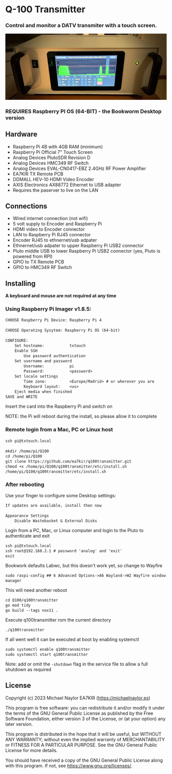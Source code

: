 # Q-100 Transmitter
### Control and monitor a DATV transmiter with a touch screen.
![tx](doc/tx.jpeg)
### REQUIRES Raspberry PI OS (64-BIT) - the Bookworm Desktop version

## Hardware
- Raspberry Pi 4B with 4GB RAM (minimum)
- Raspberry Pi Official 7" Touch Screen
- Analog Devices PlutoSDR Revision D
- Analog Devices HMC349 RF Switch 
- Analog Devices EVAL-CN0417-EBZ 2.4GHz RF Power Amplifier
- EA7KIR TX Remote PCB
- DDMALL HEV-10 HDMI Video Encoder
- AXIS Electronics AX88772 Ethernet to USB adapter 
- Requires the paserver to live on the LAN

## Connections
- Wired internet connection (not wifi)
- 5 volt supply to Encoder and Raspberry Pi
- HDMI video to Encoder connector
- LAN to Raspberry Pi RJ45 connector
- Encoder RJ45 to ethnernet/usb adpater
- Ethnernet/usb adpater to upper Raspberry Pi USB2 connector
- Pluto middle USB to lower Raspberry Pi USB2 connector (yes, Pluto is powered from RPI)
- GPIO to TX Remote PCB
- GPIO to HMC349 RF Switch

## Installing
**A keyboard and mouse are not required at any time**

### Using Raspberry Pi Imager v1.8.5:
```
CHOOSE Raspberry Pi Device: Raspberry Pi 4 

CHOOSE Operating Sysytem: Raspberry Pi OS (64-bit)

CONFIGURE:
	Set hostname:			txtouch
	Enable SSH
		Use password authentication
	Set username and password
		Username:			pi
		Password: 			<password>
	Set locale settings
		Time zone:			<Europe/Madrid> # or wherever you are
		Keyboard layout:	<us>
	Eject media when finished
SAVE and WRITE
```

Insert the card into the Raspberry Pi and switch on

NOTE: the Pi will reboot during the install, so please allow it to complete

### Remote login from a Mac, PC or Linux host
```
ssh pi@txtouch.local

mkdir /home/pi/Q100
cd /home/pi/Q100
git clone https://github.com/ea7kir/q100transmitter.git
chmod +x /home/pi/Q100/q100transmitter/etc/install.sh
/home/pi/Q100/q100transmitter/etc/install.sh
```
### After rebooting
Use your finger to configure some Desktop settings:
```
If updates are available, install then now

Appearance Settings
    Disable Wastebasket & External Disks
```
Login from a PC, Mac, or Linux computer and login to the Pluto to authenticate and exit
```
ssh pi@txtouch.local
ssh root@192.168.2.1 # password 'analog' and 'exit'
exit
```
Bookwork defaults Labwc, but this doesn't work yet, so change to Wayfire
```
sudo raspi-config ## 6 Advanced Options->A6 Wayland->W2 Wayfire window manager
```
This will need another reboot
```
cd Q100/q100transmitter
go mod tidy
go build --tags nox11 .
```
Execute q100transmitter rom the current directory
```
./q100transmitter
```
If all went well it can be executed at boot by enabling systemctl
```
sudo systemctl enable q100transmitter
sudo systemctl start q100transmitter
```
Note: add or omit the ```-shutdown``` flag in the service file to allow a full shutdown as required

## License
Copyright (c) 2023 Michael Naylor EA7KIR (https://michaelnaylor.es)

This program is free software: you can redistribute it and/or modify it under the terms of the GNU General Public License as published by the Free Software Foundation, either version 3 of the License, or (at your option) any later version.

This program is distributed in the hope that it will be useful, but WITHOUT ANY WARRANTY; without even the implied warranty of MERCHANTABILITY or FITNESS FOR A PARTICULAR PURPOSE. See the GNU General Public License for more details.

You should have received a copy of the GNU General Public License along with this program. If not, see https://www.gnu.org/licenses/.
